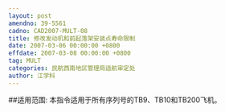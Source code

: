 ```yaml
---
layout: post
amendno: 39-5561
cadno: CAD2007-MULT-08
title: 修改发动机和前起落架安装点寿命限制
date: 2007-03-06 00:00:00 +0800
effdate: 2007-03-08 00:00:00 +0800
tag: MULT
categories: 民航西南地区管理局适航审定处
author: 江学科
---
```


##适用范围:
本指令适用于所有序列号的TB9、TB10和TB200飞机。

